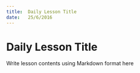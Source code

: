 ```yaml
---
title:  Daily Lesson Title
date:   25/6/2016
---
```


# Daily Lesson Title

Write lesson contents using Markdown format here